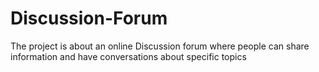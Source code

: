 # Discussion-Forum
The project is about an online Discussion forum where people can share information and have conversations about specific topics
